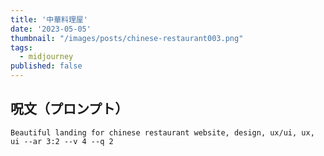 ```yaml
---
title: '中華料理屋'
date: '2023-05-05'
thumbnail: "/images/posts/chinese-restaurant003.png"
tags:
  - midjourney
published: false
---
```


## 呪文（プロンプト）
```
Beautiful landing for chinese restaurant website, design, ux/ui, ux, ui --ar 3:2 --v 4 --q 2
```